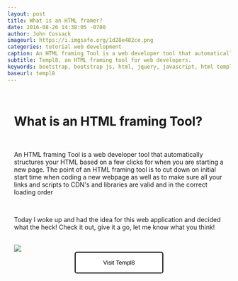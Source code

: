 ```yaml
---
layout: post
title: What is an HTML framer?
date: 2016-08-26 14:38:05 -0700
author: John Cossack
imageurl: https://i.imgsafe.org/1d28e482ce.png
categories: tutorial web development
caption: An HTML framing Tool is a web developer tool that automatically structures your HTML based on a few clicks for when you are starting a new page. The point of an HTML framing tool is to cut down on initial start time when coding a new webpage as well as to make sure all your links and scripts to CDN's and libraries are valid and in the correct loading order
subtitle: Templ8, an HTML framing tool for web developers.
keywords: bootstrap, bootstrap js, html, jquery, javascript, html template,
baseurl: templ8
---
```

<div class = "wrapper" style = "padding: 15px">
<h1>What is an HTML framing Tool?</h1>
<br>
<p>An HTML framing Tool is a web developer tool that automatically structures your HTML based on a few clicks for when you are starting a new page. The point of an HTML framing tool is to cut down on initial start time when coding a new webpage as well as to make sure all your links and scripts to CDN's and libraries are valid and in the correct loading order</p>
<br>
<p>Today I woke up and had the idea for this web application and decided what the heck! Check it out, give it a go, let me know what you think!</p>
<br>
<img src="http://i.makeagif.com/media/8-27-2016/yK6g43.gif">
<br>
<a href="http://johncossack.com/templ8/index.html"><button>Visit Templ8</button></a>

<style>
  button {
    padding: 15px 40px;
    width: 200px;
    border: 2px solid black;
    border-radius: 5px;
    background-color: white;
    color: black;
    transition: all ease-in-out 300ms;
    position: relative;
    margin-left: 50%;
    right: 100px;

  }

  button:hover {
    background-color: darkorange;
  }
</style>
